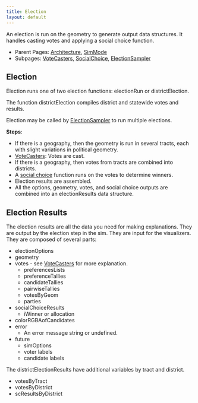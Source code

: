 ```yaml
---
title: Election
layout: default
---
```


An election is run on the geometry to generate output data structures. It handles casting votes and applying a social choice function. 

- Parent Pages: [Architecture](architecture.md), [SimMode](simMode.md)
- Subpages: [VoteCasters](voteCasters.md), [SocialChoice](socialChoice.md), [ElectionSampler](electionSampler.md)

## Election

Election runs one of two election functions: electionRun or districtElection.

The function districtElection compiles district and statewide votes and results.

Election may be called by [ElectionSampler](electionSampler.md) to run multiple elections.

**Steps**:

- If there is a geography, then the geometry is run in several tracts, each with slight variations in political geometry.
- [VoteCasters](voteCasters.md): Votes are cast.
- If there is a geography, then votes from tracts are combined into districts.
- A [social choice](socialChoice.md) function runs on the votes to determine winners.
- Election results are assembled.
- All the options, geometry, votes, and social choice outputs are combined into an electionResults data structure.

## Election Results

The election results are all the data you need for making explanations. They are output by the election step in the sim. They are input for the visualizers. They are composed of several parts:

* electionOptions
* geometry
* votes - see [VoteCasters](voteCasters.md) for more explanation.
  * preferencesLists
  * preferenceTallies
  * candidateTallies
  * pairwiseTallies
  * votesByGeom
  * parties
* socialChoiceResults
  * iWinner or allocation
* colorRGBAofCandidates
* error
  * An error message string or undefined.
* future
  * simOptions
  * voter labels
  * candidate labels

The districtElectionResults have additional variables by tract and district.

* votesByTract
* votesByDistrict
* scResultsByDistrict

